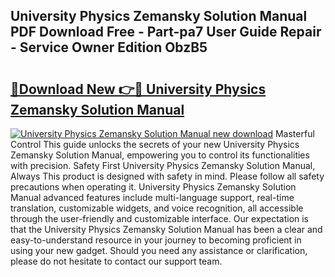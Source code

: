 ## University Physics Zemansky Solution Manual PDF Download Free - Part-pa7 User Guide Repair - Service Owner Edition ObzB5

# <h2><a href="http://bc47429.oget.top/?id=University+Physics+Zemansky+Solution+Manual">🔗Download New 👉🔴 University Physics Zemansky Solution Manual</a></h2>

[![University Physics Zemansky Solution Manual new download](https://i.imgur.com/5g1atiW.png)](http://bc47429.oget.top/?id=University+Physics+Zemansky+Solution+Manual)
Masterful Control This guide unlocks the secrets of your new University Physics Zemansky Solution Manual, empowering you to control its functionalities with precision. Safety First University Physics Zemansky Solution Manual, Always This product is designed with safety in mind. Please follow all safety precautions when operating it. University Physics Zemansky Solution Manual advanced features include multi-language support, real-time translation, customizable widgets, and voice recognition, all accessible through the user-friendly and customizable interface. Our expectation is that the University Physics Zemansky Solution Manual has been a clear and easy-to-understand resource in your journey to becoming proficient in using your new gadget. Should you need any assistance or clarification, please do not hesitate to contact our support team.
